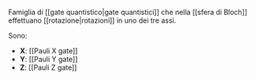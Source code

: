 Famiglia di [[gate quantistico|gate quantistici]] che nella [[sfera di Bloch]] effettuano [[rotazione|rotazioni]] in uno dei tre assi.

Sono:
- $\mathbf{X}$: [[Pauli X gate]]
- $\mathbf{Y}$: [[Pauli Y gate]]
- $\mathbf{Z}$: [[Pauli Z gate]]
